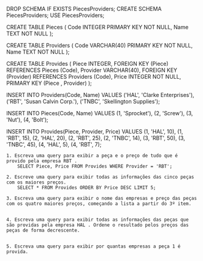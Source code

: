 DROP SCHEMA IF EXISTS PiecesProviders;
CREATE SCHEMA PiecesProviders;
USE PiecesProviders;

CREATE TABLE Pieces (
  Code INTEGER PRIMARY KEY NOT NULL,
  Name TEXT NOT NULL
);

CREATE TABLE Providers (
  Code VARCHAR(40) PRIMARY KEY NOT NULL,
  Name TEXT NOT NULL
);

CREATE TABLE Provides (
  Piece INTEGER,
  FOREIGN KEY (Piece) REFERENCES Pieces (Code),
  Provider VARCHAR(40),
  FOREIGN KEY (Provider) REFERENCES Providers (Code),
  Price INTEGER NOT NULL,
  PRIMARY KEY (Piece , Provider)
);

INSERT INTO Providers(Code, Name)
  VALUES ('HAL', 'Clarke Enterprises'),
    ('RBT', 'Susan Calvin Corp.'),
    ('TNBC', 'Skellington Supplies');

INSERT INTO Pieces(Code, Name)
  VALUES (1, 'Sprocket'),
    (2, 'Screw'),
    (3, 'Nut'),
    (4, 'Bolt');

INSERT INTO Provides(Piece, Provider, Price)
  VALUES (1, 'HAL', 10),
    (1, 'RBT', 15),
    (2, 'HAL', 20),
    (2, 'RBT', 25),
    (2, 'TNBC', 14),
    (3, 'RBT', 50),
    (3, 'TNBC', 45),
    (4, 'HAL', 5),
    (4, 'RBT', 7);
    
   	1. Escreva uma query para exibir a peça e o preço de tudo que é provido pela empresa RBT .
   		SELECT Piece, Price FROM Provides WHERE Provider = 'RBT';

    2. Escreve uma query para exibir todas as informações das cinco peças com os maiores preços.
    	SELECT * FROM Provides ORDER BY Price DESC LIMIT 5;
    
    3. Escreva uma query para exibir o nome das empresas e preço das peças com os quatro maiores preços, começando a lista a partir do 3º item.
    
    
    4. Escreva uma query para exibir todas as informações das peças que são providas pela empresa HAL . Ordene o resultado pelos preços das peças de forma decrescente.
    
    
    5. Escreva uma query para exibir por quantas empresas a peça 1 é provida. 

